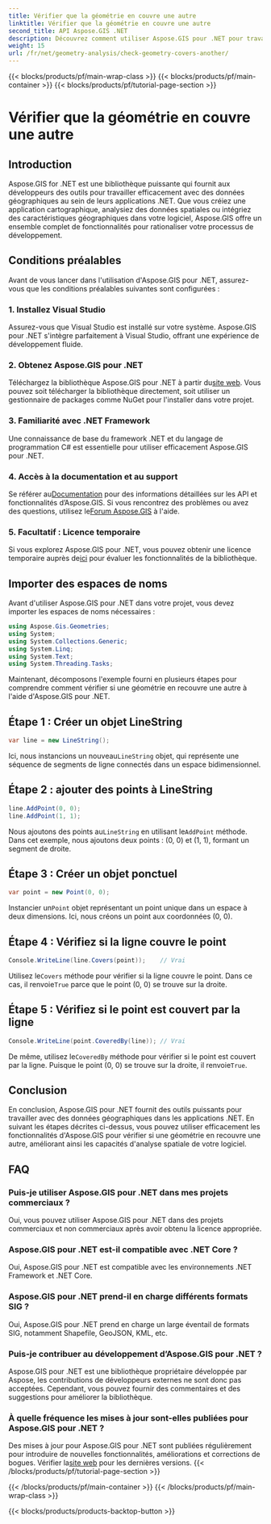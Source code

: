 ```yaml
---
title: Vérifier que la géométrie en couvre une autre
linktitle: Vérifier que la géométrie en couvre une autre
second_title: API Aspose.GIS .NET
description: Découvrez comment utiliser Aspose.GIS pour .NET pour travailler efficacement avec des données géographiques, analyser des informations spatiales et intégrer des fonctionnalités de cartographie dans vos applications .NET.
weight: 15
url: /fr/net/geometry-analysis/check-geometry-covers-another/
---
```


{{< blocks/products/pf/main-wrap-class >}}
{{< blocks/products/pf/main-container >}}
{{< blocks/products/pf/tutorial-page-section >}}

# Vérifier que la géométrie en couvre une autre

## Introduction
Aspose.GIS for .NET est une bibliothèque puissante qui fournit aux développeurs des outils pour travailler efficacement avec des données géographiques au sein de leurs applications .NET. Que vous créiez une application cartographique, analysiez des données spatiales ou intégriez des caractéristiques géographiques dans votre logiciel, Aspose.GIS offre un ensemble complet de fonctionnalités pour rationaliser votre processus de développement.
## Conditions préalables
Avant de vous lancer dans l'utilisation d'Aspose.GIS pour .NET, assurez-vous que les conditions préalables suivantes sont configurées :
### 1. Installez Visual Studio
Assurez-vous que Visual Studio est installé sur votre système. Aspose.GIS pour .NET s'intègre parfaitement à Visual Studio, offrant une expérience de développement fluide.
### 2. Obtenez Aspose.GIS pour .NET
 Téléchargez la bibliothèque Aspose.GIS pour .NET à partir du[site web](https://releases.aspose.com/gis/net/). Vous pouvez soit télécharger la bibliothèque directement, soit utiliser un gestionnaire de packages comme NuGet pour l'installer dans votre projet.
### 3. Familiarité avec .NET Framework
Une connaissance de base du framework .NET et du langage de programmation C# est essentielle pour utiliser efficacement Aspose.GIS pour .NET.
### 4. Accès à la documentation et au support
 Se référer au[Documentation](https://reference.aspose.com/gis/net/) pour des informations détaillées sur les API et fonctionnalités d’Aspose.GIS. Si vous rencontrez des problèmes ou avez des questions, utilisez le[Forum Aspose.GIS](https://forum.aspose.com/c/gis/33) à l'aide.
### 5. Facultatif : Licence temporaire
 Si vous explorez Aspose.GIS pour .NET, vous pouvez obtenir une licence temporaire auprès de[ici](https://purchase.aspose.com/temporary-license/) pour évaluer les fonctionnalités de la bibliothèque.

## Importer des espaces de noms
Avant d'utiliser Aspose.GIS pour .NET dans votre projet, vous devez importer les espaces de noms nécessaires :
```csharp
using Aspose.Gis.Geometries;
using System;
using System.Collections.Generic;
using System.Linq;
using System.Text;
using System.Threading.Tasks;
```

Maintenant, décomposons l'exemple fourni en plusieurs étapes pour comprendre comment vérifier si une géométrie en recouvre une autre à l'aide d'Aspose.GIS pour .NET.
## Étape 1 : Créer un objet LineString
```csharp
var line = new LineString();
```
 Ici, nous instancions un nouveau`LineString` objet, qui représente une séquence de segments de ligne connectés dans un espace bidimensionnel.
## Étape 2 : ajouter des points à LineString
```csharp
line.AddPoint(0, 0);
line.AddPoint(1, 1);
```
 Nous ajoutons des points au`LineString` en utilisant le`AddPoint` méthode. Dans cet exemple, nous ajoutons deux points : (0, 0) et (1, 1), formant un segment de droite.
## Étape 3 : Créer un objet ponctuel
```csharp
var point = new Point(0, 0);
```
 Instancier un`Point` objet représentant un point unique dans un espace à deux dimensions. Ici, nous créons un point aux coordonnées (0, 0).
## Étape 4 : Vérifiez si la ligne couvre le point
```csharp
Console.WriteLine(line.Covers(point));    // Vrai
```
 Utilisez le`Covers` méthode pour vérifier si la ligne couvre le point. Dans ce cas, il renvoie`True` parce que le point (0, 0) se trouve sur la droite.
## Étape 5 : Vérifiez si le point est couvert par la ligne
```csharp
Console.WriteLine(point.CoveredBy(line)); // Vrai
```
De même, utilisez le`CoveredBy` méthode pour vérifier si le point est couvert par la ligne. Puisque le point (0, 0) se trouve sur la droite, il renvoie`True`.

## Conclusion
En conclusion, Aspose.GIS pour .NET fournit des outils puissants pour travailler avec des données géographiques dans les applications .NET. En suivant les étapes décrites ci-dessus, vous pouvez utiliser efficacement les fonctionnalités d'Aspose.GIS pour vérifier si une géométrie en recouvre une autre, améliorant ainsi les capacités d'analyse spatiale de votre logiciel.
## FAQ
### Puis-je utiliser Aspose.GIS pour .NET dans mes projets commerciaux ?
Oui, vous pouvez utiliser Aspose.GIS pour .NET dans des projets commerciaux et non commerciaux après avoir obtenu la licence appropriée.
### Aspose.GIS pour .NET est-il compatible avec .NET Core ?
Oui, Aspose.GIS pour .NET est compatible avec les environnements .NET Framework et .NET Core.
### Aspose.GIS pour .NET prend-il en charge différents formats SIG ?
Oui, Aspose.GIS pour .NET prend en charge un large éventail de formats SIG, notamment Shapefile, GeoJSON, KML, etc.
### Puis-je contribuer au développement d’Aspose.GIS pour .NET ?
Aspose.GIS pour .NET est une bibliothèque propriétaire développée par Aspose, les contributions de développeurs externes ne sont donc pas acceptées. Cependant, vous pouvez fournir des commentaires et des suggestions pour améliorer la bibliothèque.
### À quelle fréquence les mises à jour sont-elles publiées pour Aspose.GIS pour .NET ?
 Des mises à jour pour Aspose.GIS pour .NET sont publiées régulièrement pour introduire de nouvelles fonctionnalités, améliorations et corrections de bogues. Vérifier la[site web](https://releases.aspose.com/gis/net/) pour les dernières versions.
{{< /blocks/products/pf/tutorial-page-section >}}

{{< /blocks/products/pf/main-container >}}
{{< /blocks/products/pf/main-wrap-class >}}

{{< blocks/products/products-backtop-button >}}
